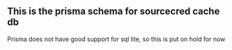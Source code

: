 ## This is the prisma schema for sourcecred cache db

Prisma does not have good support for sql lite, so this is put on hold for now
